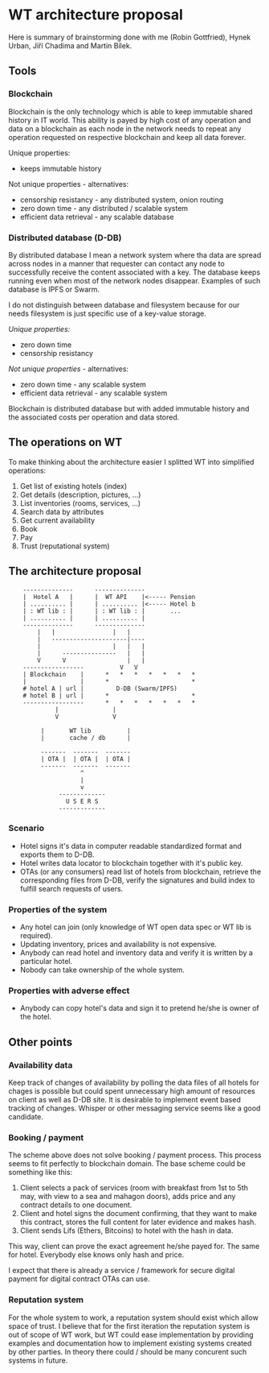 # WT architecture proposal

Here is summary of brainstorming done with me (Robin Gottfried), Hynek Urban, Jiří Chadima and Martin Bílek.

## Tools

### Blockchain

Blockchain is the only technology which is able to keep immutable shared history in IT world. This ability is payed by high cost of any operation and data on a blockchain as each node in the network needs to repeat any operation requested on respective blockchain and keep all data forever.

Unique properties:
- keeps immutable history

Not unique properties - alternatives:
- censorship resistancy - any distributed system, onion routing
- zero down time - any distributed / scalable system
- efficient data retrieval - any scalable database

### Distributed database (D-DB)

By distributed database I mean a network system where tha data are spread across  nodes in a manner that requester can contact any node to successfully receive the content associated with a key. The database keeps running even when most of the network nodes disappear. Examples of such database is IPFS or Swarm.

I do not distinguish between database and filesystem because for our needs filesystem is just specific use of a key-value storage.

*Unique properties:*
- zero down time
- censorship resistancy

*Not unique properties* - alternatives:
- zero down time - any  scalable system
- efficient data retrieval - any scalable system

Blockchain is distributed database but with added immutable history and the associated costs per operation and data stored.

## The operations on WT

To make thinking about the architecture easier I splitted WT into simplified operations:

1) Get list of existing hotels (index)
2) Get details (description, pictures, ...)
3) List inventories (rooms, services, ...)
4) Search data by attributes
5) Get current availability
6) Book
7) Pay
8) Trust (reputational system)


## The architecture proposal


        --------------      --------------
        |  Hotel A   |      |  WT API    |<----- Pension
        | .......... |      | .......... |<----- Hotel b
        | : WT lib : |      | : WT lib : |       ...
        | .......... |      | .......... |
        --------------      --------------
            |   |                |   |
            |   ---------------------|----
            |                    |   |   |
            |      ---------------   |   |
            V      V                 |   |
        -----------------          V   V
        | Blockchain    |      *   *   *   *   *   *   *
        |               |      *                       *                  
        # hotel A | url |         D-DB (Swarm/IPFS)                  
        # hotel B | url |      *                       *
        -----------------      *   *   *   *   *   *   *
                 |               |             
                 V               V

             |       WT lib          | 
             |       cache / db      |

             -------  -------  -------
             | OTA |  | OTA |  | OTA |
             -------  -------  -------
                        ^
                        |
                        v
                  -------------
                    U S E R S
                  -------------


### Scenario

- Hotel signs it's data in computer readable standardized format and exports them to D-DB. 
- Hotel writes data locator to blockchain together with it's public key.
- OTAs (or any consumers) read list of hotels from blockchain, retrieve the corresponding files from D-DB, verify the signatures and build index to fulfill search requests of users.

### Properties of the system

- Any hotel can join (only knowledge of WT open data spec or WT lib is required).
- Updating inventory, prices and availability is not expensive.
- Anybody can read hotel and inventory data and verify it is written by a particular hotel.
- Nobody can take ownership of the whole system.

### Properties with adverse effect

- Anybody can copy hotel's data and sign it to pretend he/she is owner of the hotel.
 

## Other points

### Availability data

Keep track of changes of availability by polling the data files of all hotels for chages is possible but could spent unnecessary high amount of resources on client as well as D-DB site. It is desirable to implement event based tracking of changes. Whisper or other messaging service seems like a good candidate.

### Booking / payment

The scheme above does not solve booking / payment process. This process seems to fit perfectly to blockchain domain. The base scheme could be something like this:

1) Client selects a pack of services (room with breakfast from 1st to 5th may, with view to a sea and mahagon doors), adds price and any contract details to one document.
2) Client and hotel signs the document confirming, that they want to make this contract, stores the full content for later evidence and makes hash.
4) Client sends Lífs (Ethers, Bitcoins) to hotel with the hash in data.

This way, client can prove the exact agreement he/she payed for. The same for hotel.
Everybody else knows only hash and price.

I expect that there is already a service / framework for secure digital payment for digital contract OTAs can use.

### Reputation system

For the whole system to work, a reputation system should exist which allow space of trust. I believe that for the first iteration the reputation system is out of scope of WT work, but WT could ease implementation by providing examples and documentation how to implement existing systems created by other parties. In theory there could / should be many concurent such systems in future.


